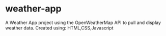 # weather-app

A Weather App project using the OpenWeatherMap API to pull and display weather data.
Created using: HTML,CSS,Javascript 